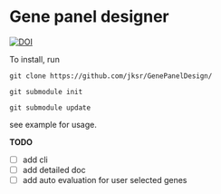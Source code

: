 # Gene panel designer 

[![DOI](https://zenodo.org/badge/630549850.svg)](https://zenodo.org/badge/latestdoi/630549850)

To install, run

```git clone https://github.com/jksr/GenePanelDesign/```

```git submodule init```

```git submodule update```


see example for usage.

**TODO**
- [ ] add cli
- [ ] add detailed doc
- [ ] add auto evaluation for user selected genes
